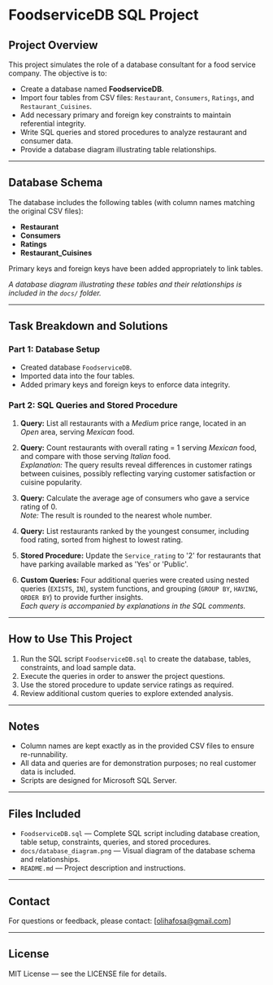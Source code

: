 # FoodserviceDB SQL Project

## Project Overview

This project simulates the role of a database consultant for a food service company. The objective is to:

- Create a database named **FoodserviceDB**.
- Import four tables from CSV files: `Restaurant`, `Consumers`, `Ratings`, and `Restaurant_Cuisines`.
- Add necessary primary and foreign key constraints to maintain referential integrity.
- Write SQL queries and stored procedures to analyze restaurant and consumer data.
- Provide a database diagram illustrating table relationships.

---

## Database Schema

The database includes the following tables (with column names matching the original CSV files):

- **Restaurant**
- **Consumers**
- **Ratings**
- **Restaurant_Cuisines**

Primary keys and foreign keys have been added appropriately to link tables.

*A database diagram illustrating these tables and their relationships is included in the `docs/` folder.*

---

## Task Breakdown and Solutions

### Part 1: Database Setup

- Created database `FoodserviceDB`.
- Imported data into the four tables.
- Added primary keys and foreign keys to enforce data integrity.

### Part 2: SQL Queries and Stored Procedure

1. **Query:** List all restaurants with a *Medium* price range, located in an *Open* area, serving *Mexican* food.

2. **Query:** Count restaurants with overall rating = 1 serving *Mexican* food, and compare with those serving *Italian* food.  
   *Explanation:* The query results reveal differences in customer ratings between cuisines, possibly reflecting varying customer satisfaction or cuisine popularity.

3. **Query:** Calculate the average age of consumers who gave a service rating of 0.  
   *Note:* The result is rounded to the nearest whole number.

4. **Query:** List restaurants ranked by the youngest consumer, including food rating, sorted from highest to lowest rating.

5. **Stored Procedure:** Update the `Service_rating` to '2' for restaurants that have parking available marked as 'Yes' or 'Public'.

6. **Custom Queries:** Four additional queries were created using nested queries (`EXISTS`, `IN`), system functions, and grouping (`GROUP BY`, `HAVING`, `ORDER BY`) to provide further insights.  
   *Each query is accompanied by explanations in the SQL comments.*

---

## How to Use This Project

1. Run the SQL script `FoodserviceDB.sql` to create the database, tables, constraints, and load sample data.
2. Execute the queries in order to answer the project questions.
3. Use the stored procedure to update service ratings as required.
4. Review additional custom queries to explore extended analysis.

---

## Notes

- Column names are kept exactly as in the provided CSV files to ensure re-runnability.
- All data and queries are for demonstration purposes; no real customer data is included.
- Scripts are designed for Microsoft SQL Server.

---

## Files Included

- `FoodserviceDB.sql` — Complete SQL script including database creation, table setup, constraints, queries, and stored procedures.
- `docs/database_diagram.png` — Visual diagram of the database schema and relationships.
- `README.md` — Project description and instructions.

---

## Contact

For questions or feedback, please contact: [olihafosa@gmail.com]

---

## License

MIT License — see the LICENSE file for details.
